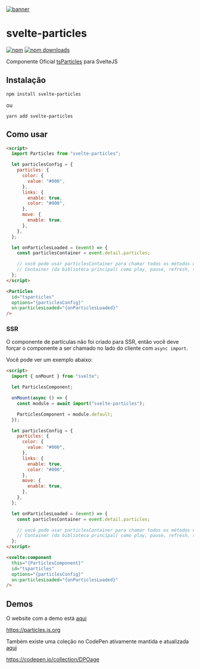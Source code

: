 [![banner](https://particles.js.org/images/banner3.png)](https://particles.js.org)

# svelte-particles

[![npm](https://img.shields.io/npm/v/svelte-particles)](https://www.npmjs.com/package/svelte-particles) [![npm downloads](https://img.shields.io/npm/dm/svelte-particles)](https://www.npmjs.com/package/svelte-particles)

Componente Oficial [tsParticles](https://github.com/matteobruni/tsparticles) para SvelteJS

## Instalação

```shell
npm install svelte-particles
```

ou

```shell
yarn add svelte-particles
```

## Como usar

```html
<script>
  import Particles from "svelte-particles";

  let particlesConfig = {
    particles: {
      color: {
        value: "#000",
      },
      links: {
        enable: true,
        color: "#000",
      },
      move: {
        enable: true,
      },
    },
  };

  let onParticlesLoaded = (event) => {
    const particlesContainer = event.detail.particles;

    // você pode usar particlesContainer para chamar todos os métodos da classe
    // Container (da biblioteca principal) como play, pause, refresh, start, stop
  };
</script>

<Particles
  id="tsparticles"
  options="{particlesConfig}"
  on:particlesLoaded="{onParticlesLoaded}"
/>
```

### SSR

O componente de partículas não foi criado para SSR, então você deve forçar o componente a ser chamado no lado do cliente com `async import`.

Você pode ver um exemplo abaixo:

```html
<script>
  import { onMount } from "svelte";

  let ParticlesComponent;

  onMount(async () => {
    const module = await import("svelte-particles");

    ParticlesComponent = module.default;
  });

  let particlesConfig = {
    particles: {
      color: {
        value: "#000",
      },
      links: {
        enable: true,
        color: "#000",
      },
      move: {
        enable: true,
      },
    },
  };

  let onParticlesLoaded = (event) => {
    const particlesContainer = event.detail.particles;

    // você pode usar particlesContainer para chamar todos os métodos da classe
    // Container (da biblioteca principal) como play, pause, refresh, start, stop
  };
</script>

<svelte:component
  this="{ParticlesComponent}"
  id="tsparticles"
  options="{particlesConfig}"
  on:particlesLoaded="{onParticlesLoaded}"
/>
```

## Demos

O website com a demo está [aqui](https://particles.js.org)

<https://particles.js.org>

Também existe uma coleção no CodePen ativamente mantida e atualizada [aqui](https://codepen.io/collection/DPOage)

<https://codepen.io/collection/DPOage>
